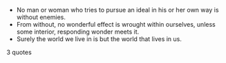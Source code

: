  - No man or woman who tries to pursue an ideal in his or her own way is without enemies.
 - From without, no wonderful effect is wrought within ourselves, unless some interior, responding wonder meets it.
 - Surely the world we live in is but the world that lives in us.

3 quotes